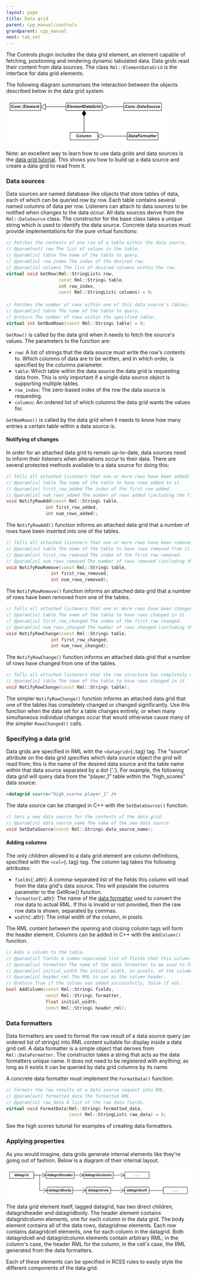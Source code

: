 ```yaml
---
layout: page
title: Data grid
parent: cpp_manual/controls
grandparent: cpp_manual
next: tab_set
---
```


The Controls plugin includes the data grid element, an element capable of fetching, positioning and rendering dynamic tabulated data. Data grids read their content from data sources. The class `Rml::ElementDataGrid` is the interface for data grid elements.

The following diagram summarises the interaction between the objects described below in the data grid system.

![data_grid_1.gif](data_grid_1.gif)

Note: an excellent way to learn how to use data grids and data sources is the [data grid tutorial](../../tutorials/datagrid.html). This shows you how to build up a data source and create a data grid to read from it.

### Data sources

Data sources are named database-like objects that store tables of data, each of which can be queried row by row. Each table contains several named columns of data per row. Listeners can attach to data sources to be notified when changes to the data occur. All data sources derive from the `Rml::DataSource` class. The constructor for the base class takes a unique string which is used to identify the data source. Concrete data sources must provide implementations for the pure virtual functions:

```cpp
// Fetches the contents of one row of a table within the data source.
// @param[out] row The list of values in the table.
// @param[in] table The name of the table to query.
// @param[in] row_index The index of the desired row.
// @param[in] columns The list of desired columns within the row.
virtual void GetRow(Rml::StringList& row,
                    const Rml::String& table,
                    int row_index,
                    const Rml::StringList& columns) = 0;

// Fetches the number of rows within one of this data source's tables.
// @param[in] table The name of the table to query.
// @return The number of rows within the specified table.
virtual int GetNumRows(const Rml::String& table) = 0;
```

`GetRow()` is called by the data grid when it needs to fetch the source's values. The parameters to the function are:

* `row`: A list of strings that the data source must write the row's contents to. Which columns of data are to be written, and in which order, is specified by the columns parameter.
* `table`: Which table within the data source the data grid is requesting data from. This is only important if a single data source object is supporting multiple tables.
* `row_index`: The zero-based index of the row the data source is requesting.
* `columns`: An ordered list of which columns the data grid wants the values for. 

`GetNumRows()` is called by the data grid when it needs to know how many entries a certain table within a data source is.

#### Notifying of changes

In order for an attached data grid to remain up-to-date, data sources need to inform their listeners when alterations occur to their data. There are several protected methods available to a data source for doing this:

```cpp
// Tells all attached listeners that one or more rows have been added/ to the data source.
// @param[in] table The name of the table to have rows added to it.
// @param[in] first_row_added The index of the first row added.
// @param[in] num_rows_added The number of rows added (including the first row).
void NotifyRowAdd(const Rml::String& table,
               int first_row_added,
               int num_rows_added);
```

The `NotifyRowAdd()` function informs an attached data grid that a number of rows have been inserted into one of the tables.

```cpp
// Tells all attached listeners that one or more rows have been removed from the data source.
// @param[in] table The name of the table to have rows removed from it.
// @param[in] first_row_removed The index of the first row removed.
// @param[in] num_rows_removed The number of rows removed (including the first row).
void NotifyRowRemove(const Rml::String& table,
                 int first_row_removed,
                 int num_rows_removed);
```

The `NotifyRowRemove()` function informs an attached data grid that a number of rows have been removed from one of the tables.

```cpp
// Tells all attached listeners that one or more rows have been changed in the data source.
// @param[in] table The name of the table to have rows changed in it.
// @param[in] first_row_changed The index of the first row changed.
// @param[in] num_rows_changed The number of rows changed (including the first row).
void NotifyRowChange(const Rml::String& table,
                 int first_row_changed,
                 int num_rows_changed);
```

The `NotifyRowChange()` function informs an attached data grid that a number of rows have changed from one of the tables.

```cpp
// Tells all attached listeners that the row structure has completely changed in the data source.
// @param[in] table The name of the table to have rows changed in it.
void NotifyRowChange(const Rml::String& table);
```

The simpler `NotifyRowChange()` function informs an attached data grid that one of the tables has completely changed or changed significantly. Use this function when the data set for a table changes entirely, or when many simultaneous individual changes occur that would otherwise cause many of the simpler `RowsChanged()` calls.

### Specifying a data grid

Data grids are specified in RML with the `<datagrid>`{:.tag} tag. The "source" attribute on the data grid specifies which data source object the grid will read from; this is the name of the desired data source and the table name within that data source separated by a dot ('.'). For example, the following data grid will query data from the "player_1" table within the "high_scores" data source:

```html
<datagrid source="high_scores.player_1" />
```

The data source can be changed in C++ with the `SetDataSource()` function.

```cpp
// Sets a new data source for the contents of the data grid.
// @param[in] data_source_name The name of the new data source.
void SetDataSource(const Rml::String& data_source_name);
```

#### Adding columns

The only children allowed to a data grid element are column definitions, specified with the `<col>`{:.tag} tag. The column tag takes the following attributes:

* `fields`{:.attr}: A comma-separated list of the fields this column will read from the data grid's data source. This will populate the columns parameter to the GetRow() function.
* `formatter`{:.attr}: The name of the [data formatter](#data-formatters) used to convert the row data to actual RML. If this is invalid or not provided, then the raw row data is shown, separated by commas.
* `width`{:.attr}: The initial width of the column, in pixels. 

The RML content between the opening and closing column tags will form the header element. Columns can be added in C++ with the `AddColumn()` function.

```cpp
// Adds a column to the table.
// @param[in] fields A comma-separated list of fields that this column reads from the data source.
// @param[in] formatter The name of the data formatter to be used to format the raw column data into RML.
// @param[in] initial_width The initial width, in pixels, of the column.
// @param[in] header_rml The RML to use as the column header.
// @return True if the column was added successfully, false if not.
bool AddColumn(const Rml::String& fields,
               const Rml::String& formatter,
               float initial_width,
               const Rml::String& header_rml);
```

### Data formatters

Data formatters are used to format the raw result of a data source query (an ordered list of strings) into RML content suitable for display inside a data grid cell. A data formatter is a simple object that derives from `Rml::DataFormatter`. The constructor takes a string that acts as the data formatters unique name. It does not need to be registered with anything; as long as it exists it can be queried by data grid columns by its name.

A concrete data formatter must implement the `FormatData()` function:

```cpp
// Formats the raw results of a data source request into RML.
// @param[out] formatted_data The formatted RML.
// @param[in] raw_data A list of the raw data fields.
virtual void FormatData(Rml::String& formatted_data,
                        const Rml::StringList& raw_data) = 0;
```

See the high scores tutorial for examples of creating data formatters.

### Applying properties

As you would imagine, data grids generate internal elements like they're going out of fashion. Below is a diagram of their internal layout.

![data_grid_2.gif](data_grid_2.gif)

The data grid element itself, tagged datagrid, has two direct children, datagridheader and datagridbody. The header element contains datagridcolumn elements, one for each column in the data grid. The body element contains all of the data rows, datagridrow elements. Each row contains datagridcell elements, one for each column in the datagrid. Both datagridcell and datagridcolumn elements contain arbitrary RML; in the column's case, the header RML for the column, in the cell's case, the RML generated from the data formatters.

Each of these elements can be specified in RCSS rules to easily style the different components of the data grid. 
